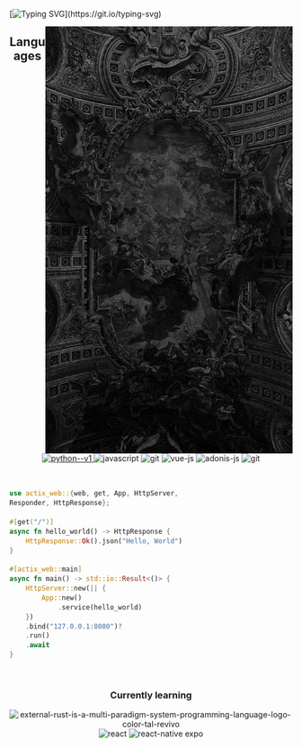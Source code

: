 [![Typing SVG](https://readme-typing-svg.demolab.com?font=Fira+Code&pause=1000&width=435&lines=I'm+Wilovy%2C+full+stack+developer.;Rust+enjoyer.)](https://git.io/typing-svg)

<img src="./assets/images/b2.png" alt="banner" align="right" width="440px">

<h2 align=center>Languages</h2>
<p align=center>
<a href="https://www.freecodecamp.org/certification/Wilovy09/scientific-computing-with-python-v7" target="_blank">
<img width="48" height="48" src="https://img.icons8.com/color/48/python--v1.png" alt="python--v1"/>
</a>
<img width="42" src="https://img.icons8.com/ios-filled/384/498fe1/typescript.png" alt="javascript"/>
<img width="42" src="https://img.icons8.com/ios-filled/384/F34C27/git.png" alt="git"/>
<img width="48" height="48" src="https://img.icons8.com/color/48/vue-js.png" alt="vue-js"/>
<img width="48" height="48" src="https://img.icons8.com/color/48/adonis-js.png" alt="adonis-js"/>
<img width="42" src="https://img.icons8.com/ios-filled/384/498fe1/golang.png" alt="git"/>
</p>
<br/>

```rust
use actix_web::{web, get, App, HttpServer, 
Responder, HttpResponse};

#[get("/")]
async fn hello_world() -> HttpResponse {
    HttpResponse::Ok().json("Hello, World")
}

#[actix_web::main]
async fn main() -> std::io::Result<()> {
    HttpServer::new(|| {
        App::new()
            .service(hello_world)
    })
    .bind("127.0.0.1:8080")?
    .run()
    .await
}

```

<br/>
<h3 align=center>Currently learning</h3>
<div align=center>
<img width="48" height="48" src="https://img.icons8.com/?size=100&id=U41Than0pWOW&format=png&color=EF4823" alt="external-rust-is-a-multi-paradigm-system-programming-language-logo-color-tal-revivo"/>
<img width="48" height="48" src="https://img.icons8.com/?size=100&id=viH7JJy51bHj&format=png&color=58C4DC" alt="react"/>
<img width="48" height="48" src="https://img.icons8.com/?size=100&id=7ImWFDcPfSlz&format=png&color=FFFFFF" alt="react-native expo"/>
</div>
